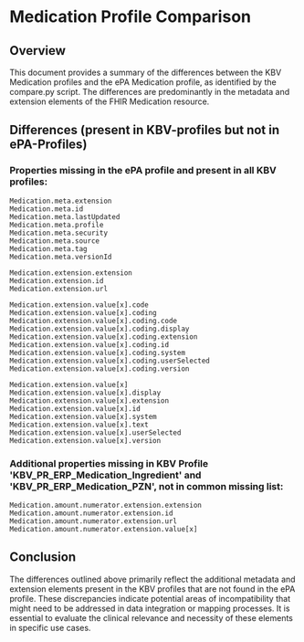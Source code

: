 # Medication Profile Comparison
## Overview
This document provides a summary of the differences between the KBV Medication profiles and the ePA Medication profile, as identified by the compare.py script. The differences are predominantly in the metadata and extension elements of the FHIR Medication resource.

## Differences (present in KBV-profiles but not in ePA-Profiles)
### Properties missing in the ePA profile and present in all KBV profiles:
```
Medication.meta.extension
Medication.meta.id
Medication.meta.lastUpdated
Medication.meta.profile
Medication.meta.security
Medication.meta.source
Medication.meta.tag
Medication.meta.versionId

Medication.extension.extension
Medication.extension.id
Medication.extension.url

Medication.extension.value[x].code
Medication.extension.value[x].coding
Medication.extension.value[x].coding.code
Medication.extension.value[x].coding.display
Medication.extension.value[x].coding.extension
Medication.extension.value[x].coding.id
Medication.extension.value[x].coding.system
Medication.extension.value[x].coding.userSelected
Medication.extension.value[x].coding.version

Medication.extension.value[x]
Medication.extension.value[x].display
Medication.extension.value[x].extension
Medication.extension.value[x].id
Medication.extension.value[x].system
Medication.extension.value[x].text
Medication.extension.value[x].userSelected
Medication.extension.value[x].version
```

### Additional properties missing in KBV Profile 'KBV_PR_ERP_Medication_Ingredient' and 'KBV_PR_ERP_Medication_PZN', not in common missing list:
```
Medication.amount.numerator.extension.extension
Medication.amount.numerator.extension.id
Medication.amount.numerator.extension.url
Medication.amount.numerator.extension.value[x]
```

## Conclusion
The differences outlined above primarily reflect the additional metadata and extension elements present in the KBV profiles that are not found in the ePA profile. These discrepancies indicate potential areas of incompatibility that might need to be addressed in data integration or mapping processes. It is essential to evaluate the clinical relevance and necessity of these elements in specific use cases.

